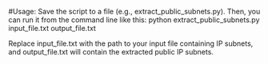 #Usage:
Save the script to a file (e.g., extract_public_subnets.py). Then, you can run it from the command line like this:
python extract_public_subnets.py input_file.txt output_file.txt

Replace input_file.txt with the path to your input file containing IP subnets, and output_file.txt will contain the extracted public IP subnets.
